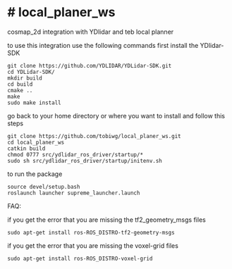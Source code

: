 # # local_planer_ws
cosmap_2d integration with YDlidar and teb local planner

to use this integration use the following commands
first install the YDlidar-SDK 
```
git clone https://github.com/YDLIDAR/YDLidar-SDK.git
cd YDLidar-SDK/
mkdir build
cd build
cmake ..
make
sudo make install
```
go back to your home directory or where you want to install and follow this steps
 ```
 git clone https://github.com/tobiwg/local_planer_ws.git
cd local_planer_ws
catkin build
chmod 0777 src/ydlidar_ros_driver/startup/*
sudo sh src/ydlidar_ros_driver/startup/initenv.sh
```
to run the package
```
source devel/setup.bash
roslaunch launcher supreme_launcher.launch
```

FAQ:

if you get the error that you are missing the tf2_geometry_msgs files
```
sudo apt-get install ros-ROS_DISTRO-tf2-geometry-msgs
```
if you get the error that you are missing the voxel-grid files
```
sudo apt-get install ros-ROS_DISTRO-voxel-grid
```

